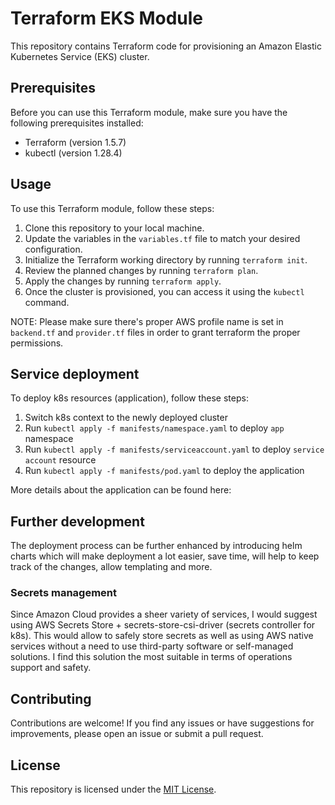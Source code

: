 # Terraform EKS Module

This repository contains Terraform code for provisioning an Amazon Elastic Kubernetes Service (EKS) cluster.

## Prerequisites

Before you can use this Terraform module, make sure you have the following prerequisites installed:

- Terraform (version 1.5.7)
- kubectl (version 1.28.4)

## Usage

To use this Terraform module, follow these steps:

1. Clone this repository to your local machine.
2. Update the variables in the `variables.tf` file to match your desired configuration.
3. Initialize the Terraform working directory by running `terraform init`.
4. Review the planned changes by running `terraform plan`.
5. Apply the changes by running `terraform apply`.
6. Once the cluster is provisioned, you can access it using the `kubectl` command.

NOTE: Please make sure there's proper AWS profile name is set in `backend.tf` and `provider.tf` files in order to grant terraform the proper permissions.

## Service deployment

To deploy k8s resources (application), follow these steps:
1. Switch k8s context to the newly deployed cluster 
2. Run `kubectl apply -f manifests/namespace.yaml` to deploy `app` namespace
3. Run `kubectl apply -f manifests/serviceaccount.yaml` to deploy `service account` resource
4. Run `kubectl apply -f manifests/pod.yaml` to deploy the application

More details about the application can be found here:

## Further development
The deployment process can be further enhanced by introducing helm charts which will make deployment a lot easier, save time, will help to keep track of the changes, allow templating and more. 

### Secrets management 
Since Amazon Cloud provides a sheer variety of services, I would suggest using AWS Secrets Store + secrets-store-csi-driver (secrets controller for k8s). This would allow to safely store secrets as well as using AWS native services without a need to use third-party software or self-managed solutions. I find this solution the most suitable in terms of operations support and safety.

## Contributing

Contributions are welcome! If you find any issues or have suggestions for improvements, please open an issue or submit a pull request.

## License

This repository is licensed under the [MIT License](LICENSE).
